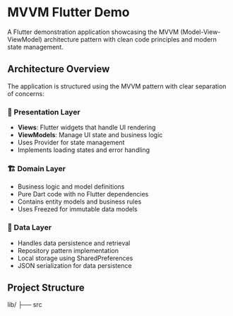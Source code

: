 # MVVM Flutter Demo

A Flutter demonstration application showcasing the MVVM (Model-View-ViewModel) architecture pattern with clean code principles and modern state management.

## Architecture Overview

The application is structured using the MVVM pattern with clear separation of concerns:

### 📱 Presentation Layer
- **Views**: Flutter widgets that handle UI rendering
- **ViewModels**: Manage UI state and business logic
- Uses Provider for state management
- Implements loading states and error handling

### 🏗 Domain Layer
- Business logic and model definitions
- Pure Dart code with no Flutter dependencies
- Contains entity models and business rules
- Uses Freezed for immutable data models

### 💾 Data Layer
- Handles data persistence and retrieval
- Repository pattern implementation
- Local storage using SharedPreferences
- JSON serialization for data persistence

## Project Structure

lib/
├── src





